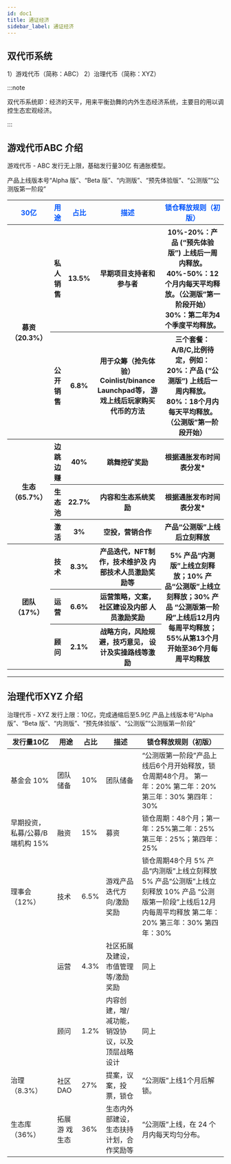 ```yaml
---
id: doc1
title: 通证经济
sidebar_label: 通证经济
---
```



## 双代币系统

1）游戏代币（简称：ABC）
2）治理代币（简称：XYZ）

:::note

双代币系统即：经济的天平，用来平衡劲舞的内外生态经济系统，主要目的用以调控生态宏观经济。

:::



## 游戏代币ABC 介绍

游戏代币 - ABC
发行无上限，基础发行量30亿
有通胀模型。

产品上线版本号“Alpha 版”、“Beta 版”、“内测版”、“预先体验版”、“公测版”“公测版第一阶段”

<table>

<tr>
<th><font color="#0356fc">30亿</font></th>
<th><font color="#0356fc">用途</font></th>
<th><font color="#0356fc">占比</font></th>
<th><font color="#0356fc">描述</font></th>
<th><font color="#0356fc">锁仓释放规则（初版）</font></th>
</tr>

<tr>
<th rowspan="2">募资（20.3%）</th>
<th>私人销售</th>
<th>13.5%</th>
<th>早期项目支持者和参与者</th>
<th>10%-20%：产品 (“预先体验版”) 上线后一周内释放。 40%-50%：12个月内每天平均释放。（公测版”第一阶段开始） 30%：第二年为4个季度平均释放。</th>
</tr>

<tr>
<th>公开销售</th>
<th>6.8%</th>
<th>用于众筹（抢先体验） Coinlist/binance Launchpad等， 游戏上线后玩家购买代币的方法</th>
<th>三个套餐：A/B/C,比例待定，例如： 20%：产品 (“公测版”) 上线后一周内释放。 80%：18个月内每天平均释放。（公测版”第一阶段开始）</th>
</tr>

<tr>
<th rowspan="3">生态（65.7%）</th>
<th>边跳边赚</th>
<th>40%</th>
<th>跳舞挖矿奖励</th>
<th>根据通胀发布时间表分发*</th>
</tr>

<tr>
<th>生态池</th>
<th>22.7%</th>
<th>内容和生态系统奖励</th>
<th>根据通胀发布时间表分发*</th>
</tr>

<tr>
<th>激活</th>
<th>3%</th>
<th>空投，营销合作</th>
<th>产品“公测版”上线后立刻释放</th>
</tr>

<tr>
<th rowspan="3">团队（17%）</th>
<th>技术</th>
<th>8.3%</th>
<th>产品迭代，NFT制作，技术维护及 内部技术人员激励奖励等</th>
<th rowspan="3">5% 产品“内测版”上线立刻释放；10% 产品“公测版”上线立刻释放；30% 产品 “公测版第一阶段”上线后12月内每周平均释放；55%从第13个月开始至36个月每周平均释放</th>
</tr>

<tr>
<th>运营</th>
<th>6.6%</th>
<th>运营策略，文案，社区建设及内部 人员激励奖励</th>

</tr>

<tr>
<th>顾问</th>
<th>2.1%</th>
<th>战略方向，风险规避，技巧意见， 设计及实操路线等激励	</th>
</tr>

</table>

---

## 治理代币XYZ 介绍

治理代币 - XYZ
发行上限：10亿，完成通缩后至5.9亿
产品上线版本号“Alpha 版”、“Beta 版”、“内测版”、“预先体验版”、“公测版”“公测版第一阶段”

| 发行量10亿                       | 用途          | 占比 | 描述                                            | 锁仓释放规则（初版）                                                                                                                                           |
|----------------------------------|---------------|------|-------------------------------------------------|----------------------------------------------------------------------------------------------------------------------------------------------------------------|
| 基金会 10%                       | 团队储备      | 10%  | 团队储备                                        | “公测版第一阶段”产品上线后6个月开始释放，锁仓周期48个月。 第一年：20% 第二年：20% 第三年：30% 第四年：30%                                                      |
| 早期投资， 私募/公募/B端机构 15% | 融资          | 15%  | 募资                                            | 锁仓周期：48个月；第一年：25%第二年：25%第三年：25%；第四年：25%                                                                                               |
| 理事会（12%）                    | 技术          | 6.5% | 游戏产品迭代方向/激励奖励                       | 锁仓周期48个月 5%  产品“内测版”上线立刻释放 5% 产品“公测版”上线立刻释放 10% 产品 “公测版第一阶段”上线后12月内每周平均释放  第二年：20% 第三年：30% 第四年：30% |
|                                  | 运营          | 4.3% | 社区拓展及建设，市值管理等/激励奖励             | 同上                                                                                                                                                           |
|                                  | 顾问          | 1.2% | 内容创建，增/减功能，销毁协议，以及顶层战略设计 | 同上                                                                                                                                                           |
| 治理（8.3%）                     | 社区DAO       | 27%  | 提案，议案，投票，锁仓                          | “公测版”上线1个月后解锁。                                                                                                                                      |
| 生态库（36%）                    | 拓展游 戏生态 | 36%  | 生态内外部建设，生态扶持计划，合作奖励等        | “公测版”上线，在 24 个月内每天均匀分布。                                                                                                                       |

